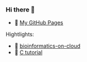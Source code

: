### Hi there 👋

- 💬 [My GitHub Pages](https://jingwora.github.io/index.html)

Hightlights:

- 📕 [bioinformatics-on-cloud](https://github.com/jingwora/bioinformatics-on-cloud)
- 📕 [C tutorial](https://github.com/jingwora/c_tutorial)


<!--
**jingwora/jingwora** is a ✨ _special_ ✨ repository because its `README.md` (this file) appears on your GitHub profile.

Here are some ideas to get you started:

- 🔭 I’m currently working on ...
- 🌱 I’m currently learning ...
- 👯 I’m looking to collaborate on ...
- 🤔 I’m looking for help with ...
- 💬 Ask me about ...
- 📫 How to reach me: ...
- 😄 Pronouns: ...
- ⚡ Fun fact: ...
-->
